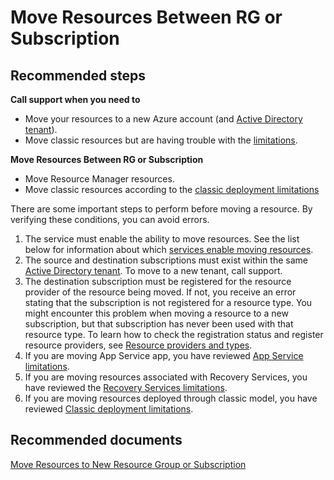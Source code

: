 <properties
	pageTitle="Move Data Between Subscriptions"
	description="Move Data Between Subscriptions"
	service="microsoft.classicstorage"
	resource="storageaccounts"
	authors="passaree"
	displayOrder=""
	selfHelpType="generic"
	supportTopicIds="32551652"
	resourceTags=""
	productPesIds="15629"
	cloudEnvironments="public"
/>

# Move Resources Between RG or Subscription

## **Recommended steps**

**Call support when you need to**
- Move your resources to a new Azure account (and [Active Directory tenant](https://azure.microsoft.com/documentation/articles/resource-group-move-resources/#services-that-enable-move)).
- Move classic resources but are having trouble with the [limitations](https://azure.microsoft.com/documentation/articles/resource-group-move-resources/#classic-deployment-limitations).

**Move Resources Between RG or Subscription**
- Move Resource Manager resources.
- Move classic resources according to the [classic deployment limitations](https://azure.microsoft.com/documentation/articles/resource-group-move-resources/#classic-deployment-limitations)

There are some important steps to perform before moving a resource. By verifying these conditions, you can avoid errors.

1. The service must enable the ability to move resources. See the list below for information about which [services enable moving resources](https://azure.microsoft.com/documentation/articles/resource-group-move-resources/#services-that-enable-move).
2. The source and destination subscriptions must exist within the same [Active Directory tenant](https://azure.microsoft.com/documentation/articles/resource-group-move-resources/#services-that-enable-move). To move to a new tenant, call support.
3. The destination subscription must be registered for the resource provider of the resource being moved. If not, you receive an error stating that the subscription is not registered for a resource type. You might encounter this problem when moving a resource to a new subscription, but that subscription has never been used with that resource type. To learn how to check the registration status and register resource providers, see [Resource providers and types](https://azure.microsoft.com/documentation/articles/resource-manager-supported-services/#resource-providers-and-types).
4. If you are moving App Service app, you have reviewed [App Service limitations](https://azure.microsoft.com/documentation/articles/resource-group-move-resources/#app-service-limitations).
5. If you are moving resources associated with Recovery Services, you have reviewed the [Recovery Services limitations](https://azure.microsoft.com/documentation/articles/resource-group-move-resources/#recovery-services-limitations).
6. If you are moving resources deployed through classic model, you have reviewed [Classic deployment limitations](https://azure.microsoft.com/documentation/articles/resource-group-move-resources/#classic-deployment-limitations).

## **Recommended documents**
[Move Resources to New Resource Group or Subscription](https://azure.microsoft.com/documentation/articles/resource-group-move-resources/)
